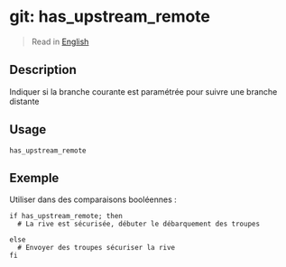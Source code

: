 # git: has_upstream_remote

> Read in [English](/docs/en/helpers/git/has_upstream_remote.md)

## Description

Indiquer si la branche courante est paramétrée pour suivre une branche distante

## Usage

```shell
has_upstream_remote
```

## Exemple

Utiliser dans des comparaisons booléennes :

```shell
if has_upstream_remote; then
  # La rive est sécurisée, débuter le débarquement des troupes

else
  # Envoyer des troupes sécuriser la rive
fi
```
